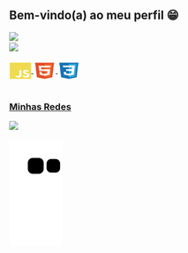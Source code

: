 ## Bem-vindo(a) ao meu perfil 😁

 <div>
   <a href="https://github.com/otaviogferreira">
   <img height="180em" src="https://github-readme-stats.vercel.app/api?username=otaviogferreira&show_icons=true&theme=merko&include_all_commits=true&count_private=true">
    <br>
   <img height="180em" src="https://github-readme-stats.vercel.app/api/top-langs/?username=otaviogferreira&layout=compact&langs_count=6&theme=merko"/>

</div>
<div style="display: inline_block"><br>
  <img align="center" alt="Js" height="30" width="40" src="https://raw.githubusercontent.com/devicons/devicon/master/icons/javascript/javascript-plain.svg">
  <img align="center" alt="HTML" height="30" width="40" src="https://raw.githubusercontent.com/devicons/devicon/master/icons/html5/html5-original.svg">
  <img align="center" alt="CSS" height="30" width="40" src="https://raw.githubusercontent.com/devicons/devicon/master/icons/css3/css3-original.svg">
</div>
 
 <br>
 
  ### Minhas Redes
 
<div> 
  <a href="" target="_blank"><img src="https://img.shields.io/badge/-LinkedIn-%230077B5?style=for-the-badge&logo=linkedin&logoColor=white" target="_blank"></a> 
 
  ![Snake animation](https://github.com/otaviogferreira/otaviogferreira/blob/output/github-contribution-grid-snake.svg)

</div>
